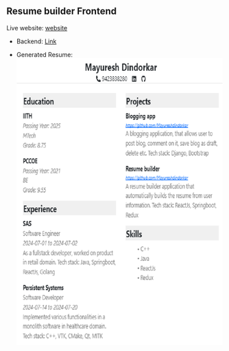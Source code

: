 ## Resume builder Frontend
Live website: [website](https://resume-builder-frontend.azurewebsites.net/)

- Backend: [Link](https://github.com/Mayureshdindorkar/resume-builder-backend)

- Generated Resume:
![Model](generated-resume.png)
